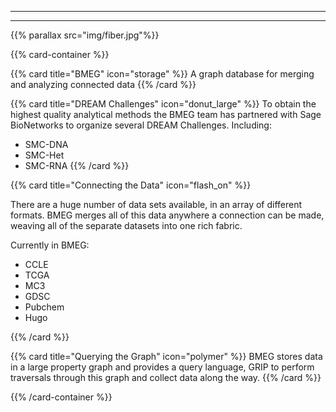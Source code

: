 
---

---


{{% parallax src="img/fiber.jpg"%}}

{{% card-container %}}

{{% card title="BMEG" icon="storage" %}}
A graph database for merging and analyzing connected data
{{% /card %}}

{{% card title="DREAM Challenges" icon="donut_large" %}}
To obtain the highest quality analytical methods the BMEG team has partnered with Sage BioNetworks to organize several DREAM Challenges. Including:

- SMC-DNA
- SMC-Het
- SMC-RNA
{{% /card %}}

{{% card title="Connecting the Data" icon="flash_on" %}}

There are a huge number of data sets available, in an array of different formats. BMEG merges all of this data anywhere a connection can be made, weaving all of the separate datasets into one rich fabric.

Currently in BMEG:

- CCLE
- TCGA
- MC3
- GDSC
- Pubchem
- Hugo

{{% /card %}}

{{% card title="Querying the Graph" icon="polymer" %}}
BMEG stores data in a large property graph and provides a query language, GRIP to perform traversals through this graph and collect data along the way.
{{% /card %}}

{{% /card-container %}}
